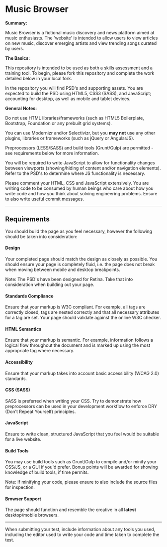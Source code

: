 Music Browser
=============

**Summary:**

Music Browser is a fictional music discovery and news platform aimed at music enthusiasts. The 'website' is intended to allow users to view articles on new music, discover emerging artists and view trending songs curated by users.

**The Basics:**

This repository is intended to be used as both a skills assessment and a training tool. To begin, please fork this repository and complete the work detailed below in your local fork.

In the repository you will find PSD's and supporting assets. You are expected to build the PSD using HTML5, CSS3 (SASS), and JavaScript; accounting for desktop, as well as mobile and tablet devices.

**General Notes:**

Do not use HTML libraries/frameworks (such as HTML5 Boilerplate, Bootstrap, Foundation or any prebuilt grid systems).

You can use Modernizr and/or Selectivizr, but you **may not** use any other plugins, libraries or frameworks (such as jQuery or AngularJS).

Preprocessors (LESS/SASS) and build tools (Grunt/Gulp) are permitted - see requirements below for more information.

You will be required to write JavaScript to allow for functionality changes between viewports (showing/hiding of content and/or navigation elements). Refer to the PSD's to determine where JS functionality is necessary.

Please comment your HTML, CSS and JavaScript extensively. You are writing code to be consumed by human beings who care about how you write code and how you think about solving engineering problems. Ensure to also write useful commit messages.

----------

Requirements
-------

You should build the page as you feel necessary, however the following should be taken into consideration:

####	Design

Your completed page should match the design as closely as possible. You should ensure your page is completely fluid, i.e. the page does not break when moving between mobile and desktop breakpoints.

Note: The PSD's have been designed for Retina. Take that into consideration when building out your page.

####	Standards Compliance

Ensure that your markup is W3C compliant. For example, all tags are correctly closed, tags are nested correctly and that all necessary attributes for a tag are set. Your page should validate against the online W3C checker.

####	HTML Semantics

Ensure that your markup is semantic. For example, information follows a logical flow throughout the document and is marked up using the most appropriate tag where necessary.

#### Accessibility

Ensure that your markup takes into account basic accessibility (WCAG 2.0) standards.

####	CSS (SASS)

SASS is preferred when writing your CSS. Try to demonstrate how preprocessors can be used in your development workflow to enforce DRY (Don't Repeat Yourself) principles.

####	JavaScript

Ensure to write clean, structured JavaScript that you feel would be suitable for a live website.

####	Build Tools

You may use build tools such as Grunt/Gulp to compile and/or minify your CSS/JS, or a GUI if you'd prefer.
Bonus points will be awarded for showing knowledge of build tools, if time permits.

Note: If minifying your code, please ensure to also include the source files for inspection.

####	Browser Support

The page should function and resemble the creative in all **latest** desktop/mobile browsers.

----------

When submitting your test, include information about any tools you used, including the editor used to write your code and time taken to complete the test.
